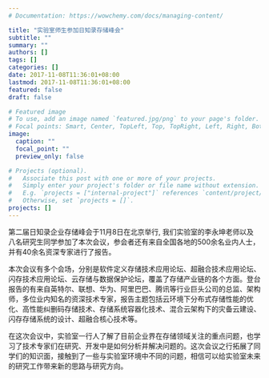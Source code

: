 ```yaml
---
# Documentation: https://wowchemy.com/docs/managing-content/

title: "实验室师生参加日知录存储峰会"
subtitle: ""
summary: ""
authors: []
tags: []
categories: []
date: 2017-11-08T11:36:01+08:00
lastmod: 2017-11-08T11:36:01+08:00
featured: false
draft: false

# Featured image
# To use, add an image named `featured.jpg/png` to your page's folder.
# Focal points: Smart, Center, TopLeft, Top, TopRight, Left, Right, BottomLeft, Bottom, BottomRight.
image:
  caption: ""
  focal_point: ""
  preview_only: false

# Projects (optional).
#   Associate this post with one or more of your projects.
#   Simply enter your project's folder or file name without extension.
#   E.g. `projects = ["internal-project"]` references `content/project/deep-learning/index.md`.
#   Otherwise, set `projects = []`.
projects: []
---
```

第二届日知录企业存储峰会于11月8日在北京举行, 我们实验室的李永坤老师以及八名研究生同学参加了本次会议，参会者还有来自全国各地的500余名业内人士，并有40余名资深专家进行了报告。


本次会议有多个会场，分别是软件定义存储技术应用论坛、超融合技术应用论坛、闪存技术应用论坛、云存储与数据保护论坛，覆盖了存储产业链的各个方面。登台报告的有来自英特尔、联想、华为、阿里巴巴、腾讯等行业巨头公司的总监、架构师，多位业内知名的资深技术专家，报告主题包括云环境下分布式存储性能的优化、高性能纠删码存储技术、存储系统容器化技术、混合云架构下的灾备云建设、闪存存储系统的设计、超融合核心技术等。





 

在这次会议中，实验室一行人了解了目前企业界在存储领域关注的重点问题，也学习了技术专家们在研究、开发中是如何分析并解决问题的。这次会议之行拓展了同学们的知识面，接触到了一些与实验室环境中不同的问题，相信可以给实验室未来的研究工作带来新的思路与研究方向。